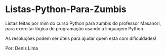 # Listas-Python-Para-Zumbis
Listas feitas por mim do curso Python para zumbis do professor Masanori, para exercitar lógica de programação usando a linguagem Python.

As resoluções podem ser úteis para ajudar quem está com dificuldades!

Por: Denis Lima
